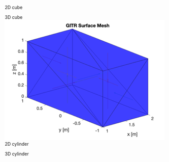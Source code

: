 2D cube

3D cube
![](https://github.com/ORNL-Fusion/GITR/blob/main/images/gitr_geom_cube.png)
2D cylinder

3D cylinder
